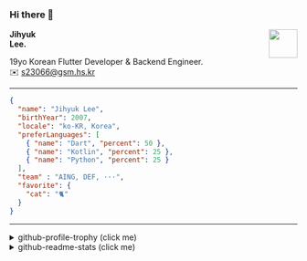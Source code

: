 ### Hi there 👋
<img src="https://github.githubassets.com/images/mona-loading-default.gif" width="50px" align="right">
</a>

**Jihyuk\
Lee.**

19yo Korean Flutter Developer & Backend Engineer.\
✉️ <s23066@gsm.hs.kr>

---

```json
{
  "name": "Jihyuk Lee",
  "birthYear": 2007,
  "locale": "ko-KR, Korea",
  "preferLanguages": [
    { "name": "Dart", "percent": 50 },
    { "name": "Kotlin", "percent": 25 },
    { "name": "Python", "percent": 25 }
  ],
  "team" : "AING, DEF, ···",
  "favorite": {
    "cat": "🐈"
  }
}
```
---
<details>
  <summary>github-profile-trophy (click me)</summary>
  
![](https://github-profile-trophy.vercel.app/?username=withJihyuk&row=1&column=8&theme=nord)
  
</details>
<details>
  <summary>github-readme-stats (click me)</summary>
  
<!--START_SECTION:waka-->
![Lines of code](https://img.shields.io/badge/%EC%A0%80%EB%8A%94%20%EC%97%AC%ED%83%9C%EA%B9%8C%EC%A7%80%20-674.6%20thousand%20%EC%A4%84%EC%9D%98%20%EC%BD%94%EB%93%9C%EB%A5%BC%20%EC%9E%91%EC%84%B1%ED%96%88%EC%96%B4%EC%9A%94.-blue)

**저는 아침형 인간이에요. 🐤** 

```text
🌞 아침                     660 commits         █████░░░░░░░░░░░░░░░░░░░░   19.67 % 
🌆 낮　                     1176 commits        █████████░░░░░░░░░░░░░░░░   35.04 % 
🌃 저녁                     1212 commits        █████████░░░░░░░░░░░░░░░░   36.11 % 
🌙 밤　                     308 commits         ██░░░░░░░░░░░░░░░░░░░░░░░   09.18 % 
```


📊 **저는 이번주를 이렇게 시간을 보냈어요.** 

```text
🕑︎ Timezone: Asia/Seoul

💬 프로그래밍 언어들: 
Kotlin                   3 hrs 43 mins       ███████████████░░░░░░░░░░   59.79 % 
Java                     52 mins             ████░░░░░░░░░░░░░░░░░░░░░   14.12 % 
Dart                     50 mins             ███░░░░░░░░░░░░░░░░░░░░░░   13.41 % 
YAML                     34 mins             ██░░░░░░░░░░░░░░░░░░░░░░░   09.29 % 
Mermaid                  6 mins              ░░░░░░░░░░░░░░░░░░░░░░░░░   01.63 % 

🔥 에디터들: 
IntelliJ IDEA            5 hrs 8 mins        █████████████████████░░░░   82.73 % 
VS Code                  1 hr 4 mins         ████░░░░░░░░░░░░░░░░░░░░░   17.27 % 

💻 운영 체제들: 
Mac                      6 hrs 13 mins       █████████████████████████   100.00 % 
```


 Last Updated on 21/05/2025 18:52:06 UTC
<!--END_SECTION:waka-->

</details>

</div>


